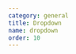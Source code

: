 ```yaml
---
category: general
title: Dropdown
name: dropdown
order: 10
---
```



<example name="dar-dropdown-basic-example" />
